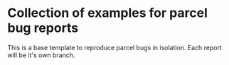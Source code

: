 # Collection of examples for parcel bug reports

This is a base template to reproduce parcel bugs in isolation. Each report will be it's own branch.